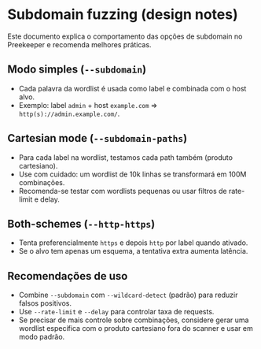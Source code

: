 # Subdomain fuzzing (design notes)

Este documento explica o comportamento das opções de subdomain no Preekeeper e recomenda melhores práticas.

## Modo simples (`--subdomain`)
- Cada palavra da wordlist é usada como label e combinada com o host alvo.
- Exemplo: label `admin` + host `example.com` => `http(s)://admin.example.com/`.

## Cartesian mode (`--subdomain-paths`)
- Para cada label na wordlist, testamos cada path também (produto cartesiano).
- Use com cuidado: um wordlist de 10k linhas se transformará em 100M combinações.
- Recomenda-se testar com wordlists pequenas ou usar filtros de rate-limit e delay.

## Both-schemes (`--http-https`)
- Tenta preferencialmente `https` e depois `http` por label quando ativado.
- Se o alvo tem apenas um esquema, a tentativa extra aumenta latência.

## Recomendações de uso
- Combine `--subdomain` com `--wildcard-detect` (padrão) para reduzir falsos positivos.
- Use `--rate-limit` e `--delay` para controlar taxa de requests.
- Se precisar de mais controle sobre combinações, considere gerar uma wordlist específica com o produto cartesiano fora do scanner e usar em modo padrão.

